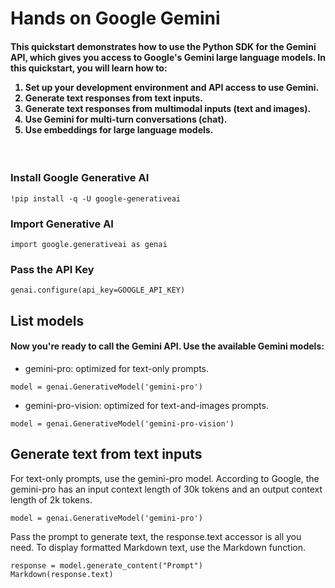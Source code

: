 # Hands on Google Gemini
<p><h4>This quickstart demonstrates how to use the Python SDK for the Gemini API, which gives you access to Google's Gemini large language models. In this quickstart, you will learn how to:
<ol>
<li>Set up your development environment and API access to use Gemini.</li>
<li>Generate text responses from text inputs.</li>
<li>Generate text responses from multimodal inputs (text and images).</li>
<li>Use Gemini for multi-turn conversations (chat).</li>
<li>Use embeddings for large language models.</li></ol></h4></p>
<br>

<h3>Install Google Generative AI</h3>

```
!pip install -q -U google-generativeai
```
<h3>Import Generative AI</h3>

```
import google.generativeai as genai
```
<h3>Pass the API Key</h3>

```
genai.configure(api_key=GOOGLE_API_KEY)
```
<h2>List models</h2>
<p><h4>Now you're ready to call the Gemini API. Use the available Gemini models:</h4></p>

+ gemini-pro: optimized for text-only prompts.
```
model = genai.GenerativeModel('gemini-pro')
```
+ gemini-pro-vision: optimized for text-and-images prompts.
```
model = genai.GenerativeModel('gemini-pro-vision')
```

<h2>Generate text from text inputs</h2>
<p>For text-only prompts, use the gemini-pro model.
According to Google, the gemini-pro has an input context length of 30k tokens and an output context length of 2k tokens.
</p>

```
model = genai.GenerativeModel('gemini-pro')
```
<p>Pass the prompt to generate text, the response.text accessor is all you need. To display formatted Markdown text, use the Markdown function.</p>

```
response = model.generate_content("Prompt")
Markdown(response.text)
```
